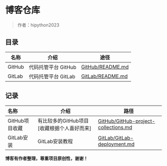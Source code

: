 # 博客仓库
> 作者：hipython2023

## 目录

| 名称   | 介绍                | 途径                                 |
| ------ | ------------------- | ------------------------------------ |
| GitHub | 代码托管平台 GitHub | [GitHub/README.md](GitHub/README.md) |
| GitLab | 代码托管平台 GitLab | [GitLab/README.md](GitLab/README.md) |

## 记录

| 名称           | 介绍                                       | 路径                                                         |
| :------------- | ------------------------------------------ | ------------------------------------------------------------ |
| GitHub项目收藏 | 有比较多的GitHub项目[收藏根据个人喜好而来] | [GitHub/GitHub-project-collections.md](GitHub/GitHub-project-collections.md) |
| GitLab安装     | GitLab安装教程                             | [GitLab/GitLab-deployment.md](GitLab/GitLab-deployment.md)   |

  **博客有作者整理，尊重项目原创性，谢谢！**

